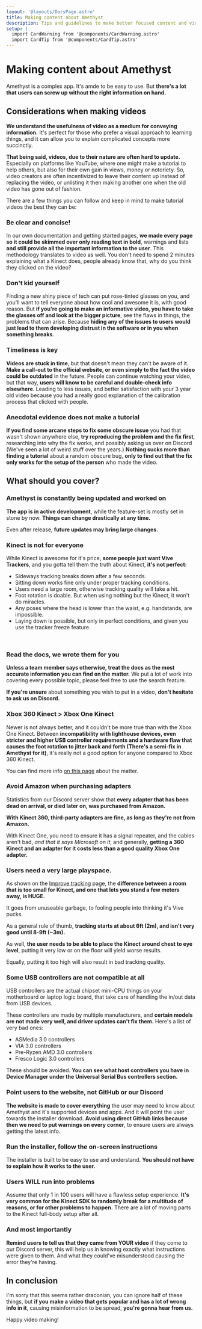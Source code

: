 ```yaml
---
layout: '@layouts/DocsPage.astro'
title: Making content about Amethyst
description: Tips and guidelines to make better focused content and videos when covering Amethyst
setup: | 
  import CardWarning from '@components/CardWarning.astro'
  import CardTip from '@components/CardTip.astro'
---
```

# Making content about Amethyst
Amethyst is a complex app. It's amde to be easy to use. But **there's a lot that users can screw up without the right information on hand.**

## Considerations when making videos

**We understand the usefulness of video as a medium for conveying information.** It's perfect for those who prefer a visual approach to learning things, and it can allow you to explain complicated concepts more succinctly.

**That being said, videos, due to their nature are often hard to update.** Especially on platforms like YouTube, where one might make a tutorial to help others, but also for their own gain in views, money or notoriety. So, video creators are often incentivized to leave their content up instead of replacing the video, or unlisting it then making another one when the old video has gone out of fashion.

There are a few things you can follow and keep in mind to make tutorial videos the best they can be:

### Be clear and concise!
In our own documentation and getting started pages, **we made every page so it could be skimmed over only reading text in bold**, warnings and lists **and still provide all the important information to the user**. This methodology translates to video as well. You don't need to spend 2 minutes explaining what a Kinect does, people already know that, why do you think they clicked on the video?

### Don't kid yourself
Finding a new shiny piece of tech can put rose-tinted glasses on you, and you'll want to tell everyone about how cool and awesome it is, with good reason. But **if you're going to make an informative video, you have to take the glasses off and look at the bigger picture**, see the flaws in things, the problems that can arise. Because **hiding any of the issues to users would just lead to them developing distrust in the software or in you when something breaks.**

### Timeliness is key
**Videos are stuck in time**, but that doesn't mean they can't be aware of it. **Make a call-out to the official website, or even simply to the fact the video could be outdated** in the future. People can continue watching your video, but that way, **users will know to be careful and double-check info elsewhere**. Leading to less issues, and better satisfaction with your 3 year old video because you had a really good explanation of the calibration process that clicked with people.

### Anecdotal evidence does not make a tutorial
**If you find some arcane steps to fix some obscure issue** you had that wasn't shown anywhere else, **try reproducing the problem and the fix first**, researching into why the fix works, and possibly asking us over on Discord (We've seen a lot of weird stuff over the years.) **Nothing sucks more than finding a tutorial** about a random obscure bug, **only to find out that the fix only works for the setup of the person** who made the video.

## What should you cover?

### Amethyst is constantly being updated and worked on
**The app is in active development**, while the feature-set is mostly set in stone by now. **Things can change drastically at any time.**

Even after release, **future updates may bring large changes.**

### Kinect is not for everyone
While Kinect is awesome for it's price, **some people just want Vive Trackers**, and you gotta tell them the truth about Kinect, **it's not perfect:**

* Sideways tracking breaks down after a few seconds.
* Sitting down works fine only under proper tracking conditions.
* Users need a large room, otherwise tracking quality will take a hit.
* Foot rotation is doable. But when using nothing but the Kinect, it won't do miracles.
* Any poses where the head is lower than the waist, e.g. handstands, are impossible.
* Laying down is possible, but only in perfect conditions, and given you use the tracker freeze feature.

<br>

### Read the docs, we wrote them for you
**Unless a team member says otherwise, treat the docs as the most accurate information you can find on the matter.** We put a lot of work into covering every possible topic, please feel free to use the search feature.

**If you're unsure** about something you wish to put in a video, **don't hesitate to ask us on Discord.**

### Xbox 360 Kinect > Xbox One Kinect
Newer is not always better, and it couldn't be more true than with the Xbox One Kinect. Between **incompatibility with lighthouse devices, even stricter and higher USB controller requirements and a hardware flaw that causes the foot rotation to jitter back and forth (There's a semi-fix in Amethyst for it)**, it's really not a good option for anyone compared to Xbox 360 Kinect.

You can find more info [on this page](/en/one/common-issues) about the matter.

### Avoid Amazon when purchasing adapters
Statistics from our Discord server show that **every adapter that has been dead on arrival, or died later on, was purchased from Amazon.**

**With Kinect 360, third-party adapters are fine, as long as they're not from Amazon.**

With Kinect One, you need to ensure it has a signal repeater, and the cables aren't bad, *and that it says Microsoft on it*, and generally, **getting a 360 Kinect and an adapter for it costs less than a good quality Xbox One adapter.**

### Users need a very large playspace.
As shown on the [Improve tracking](/en/app/improve-tracking) page, the **difference between a room that is too small for Kinect, and one that lets you stand a few meters away, is HUGE.**

It goes from unuseable garbage, to fooling people into thinking it's Vive pucks.

As a general rule of thumb, **tracking starts at about 6ft (2m), and isn't very good until 8-9ft (~3m).**

As well, **the user needs to be able to place the Kinect around chest to eye level**, putting it very low or on the floor will yield worse results.

Equally, putting it too high will also result in bad tracking quality.

### Some USB controllers are not compatible at all
USB controllers are the actual chipset mini-CPU things on your motherboard or laptop logic board, that take care of handling the in/out data from USB devices.

These controllers are made by multiple manufacturers, and **certain models are not made very well, and driver updates can't fix them.** Here's a list of very bad ones:

* ASMedia 3.0 controllers
* VIA 3.0 controllers
* Pre-Ryzen AMD 3.0 controllers
* Fresco Logic 3.0 controllers

These should be avoided. **You can see what host controllers you have in Device Manager under the Universal Serial Bus controllers section.**

### Point users to the website, not GitHub or our Discord
**The website is made to cover everything** the user may need to know about Amethyst and it's supported devices and apps. And it will point the user towards the installer download. **Avoid using direct GitHub links because then we need to put warnings on every corner**, to ensure users are always getting the latest info.

### Run the installer, follow the on-screen instructions
The installer is built to be easy to use and understand. **You should not have to explain how it works to the user.**

### Users WILL run into problems
Assume that only 1 in 100 users will have a flawless setup experience. **It's very common for the Kinect SDK to randomly break for a multitude of reasons, or for other problems to happen.** There are a lot of moving parts to the Kinect full-body setup after all.

### And most importantly
**Remind users to tell us that they came from YOUR video** if they come to our Discord server, this will help us in knowing exactly what instructions were given to them. And what they could've misunderstood causing the error they're having.

## In conclusion
I'm sorry that this seems rather draconian, you can ignore half of these things, but **if you make a video that gets popular and has a lot of wrong info in it**, causing misinformation to be spread, **you're gonna hear from us.**

Happy video making!